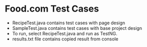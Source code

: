 # Food.com Test Cases

- RecipeTest.java contains test cases with page design
- SampleTest.java contains test cases with base project design
- To run, select RecipeTest.java and run as TestNG.
- results.txt file contains copied result from console
